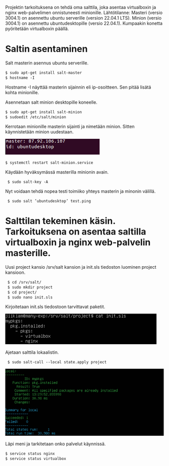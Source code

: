 Projektin tarkoituksena on tehdä oma salttila, joka asentaa virtualboxin ja nginx web-palvelimen onnistuneesti minionille. Lähtötilanne: Masteri (versio 3004.1) on asennettu ubuntu serverille (version 22.04.1 LTS). Minion (versio 3004.1) on asennettu ubuntudesktopille (versio 22.04.1). Kumpaakin konetta pyöritetään virtualboxin päällä.

# Saltin asentaminen

Salt masterin asennus ubuntu serverille.

    $ sudo apt-get install salt-master
    $ hostname -I
    
Hostname -I näyttää masterin sijainnin eli ip-osoitteen. Sen pitää lisätä kohta minionille.

Asennetaan salt minion desktopille koneelle.

    $ sudo apt-get install salt-minion
    $ sudoedit /etc/salt/minion 
 
Kerrotaan minionille masterin sijainti ja nimetään minion. Sitten käynnistetään minion uudestaan.
 
 ![Alt text](/project/p7.png)
 
    $ systemctl restart salt-minion.service
    
Käydään hyväksymässä masterilla minionin avain.

     $ sudo salt-key -A
     
Nyt voidaan tehdä nopea testi toimiiko yhteys masterin ja minonin välillä.

     $ sudo salt ’ubuntudesktop’ test.ping
     
# Salttilan tekeminen käsin. Tarkoituksena on asentaa saltilla virtualboxin ja nginx web-palvelin masterille.

Uusi project kansio /srv/salt kansion ja init.sls tiedoston luominen project kansioon.

     $ cd /srv/salt/
     $ sudo mkdir project
     $ cd project/
     $ sudo nano init.sls
     
Kirjoitetaan init.sls tiedostoon tarvittavat paketit.

 ![Alt text](/project/p8.png)
 
 Ajetaan salttila lokaalistin.
 
     $ sudo salt-call --local state.apply project
 
  ![Alt text](/project/p9.png)
  
 Läpi meni ja tarkitetaan onko palvelut käynnissä.
  
    $ service status nginx
    $ service status virtualbox
    
# 
 
     
     
     
     
     
     
     
     
     
     
     
     
     
